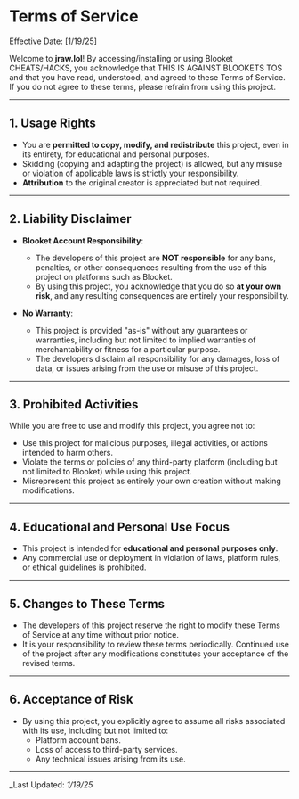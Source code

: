# Terms of Service  

Effective Date: [1/19/25]  

Welcome to **jraw.lol**! By accessing/installing or using Blooket CHEATS/HACKS, you acknowledge that THIS IS AGAINST BLOOKETS TOS  and that you have read, understood, and agreed to these Terms of Service. If you do not agree to these terms, please refrain from using this project.  

---

## 1. **Usage Rights**  
- You are **permitted to copy, modify, and redistribute** this project, even in its entirety, for educational and personal purposes.  
- Skidding (copying and adapting the project) is allowed, but any misuse or violation of applicable laws is strictly your responsibility.  
- **Attribution** to the original creator is appreciated but not required.  

---

## 2. **Liability Disclaimer**  
- **Blooket Account Responsibility**:  
  - The developers of this project are **NOT responsible** for any bans, penalties, or other consequences resulting from the use of this project on platforms such as Blooket.  
  - By using this project, you acknowledge that you do so **at your own risk**, and any resulting consequences are entirely your responsibility.  

- **No Warranty**:  
  - This project is provided "as-is" without any guarantees or warranties, including but not limited to implied warranties of merchantability or fitness for a particular purpose.  
  - The developers disclaim all responsibility for any damages, loss of data, or issues arising from the use or misuse of this project.  

---

## 3. **Prohibited Activities**  
While you are free to use and modify this project, you agree not to:  
- Use this project for malicious purposes, illegal activities, or actions intended to harm others.  
- Violate the terms or policies of any third-party platform (including but not limited to Blooket) while using this project.  
- Misrepresent this project as entirely your own creation without making modifications.  

---

## 4. **Educational and Personal Use Focus**  
- This project is intended for **educational and personal purposes only**.  
- Any commercial use or deployment in violation of laws, platform rules, or ethical guidelines is prohibited.  

---

## 5. **Changes to These Terms**  
- The developers of this project reserve the right to modify these Terms of Service at any time without prior notice.  
- It is your responsibility to review these terms periodically. Continued use of the project after any modifications constitutes your acceptance of the revised terms.  

---

## 6. **Acceptance of Risk**  
- By using this project, you explicitly agree to assume all risks associated with its use, including but not limited to:  
  - Platform account bans.  
  - Loss of access to third-party services.  
  - Any technical issues arising from its use.  

---

_Last Updated: _1/19/25_  
